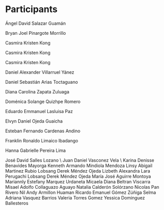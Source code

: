 # Participants

Ángel David Salazar Guamán

Bryan Joel Pinargote Morrillo

Casmira Kristen Kong

Casmira Kristen Kong

Casmira Kristen Kong

Daniel Alexander Villarruel Yánez

Daniel Sebastián Arias Toctaguano

Diana Carolina Zapata Zuluaga

Doménica Solange Quizhpe Romero

Eduardo Emmanuel Lasluisa Paz

Elvyn Daniel Ojeda Guaicha

Esteban Fernando Cardenas Andino

Franklin Ronaldo Limaico Ibadango

Hanna Gabrielle Pereira Lima

José David Salles Lozano \\
Juan Daniel Vasconez Vela \\
Karina Denisse Benavides Mayorga
Kenneth Armando Mindiola Mendoza 
Linsy Abigail Martinez Rubio 
Lobsang Derek Méndez Ojeda
Lizbeth Alexandra Lara Perugachi
Lobsang Derek Méndez Ojeda
María José Aguirre Montoya
Mariannly Estefany Marquez Urdaneta
Micaela Diana Beltran Viscarra
Misael Adolfo Collaguazo Aguayo
Natalia Calderón Solórzano
Nicolas Pan Rivero
Nil Andy Armillon Huaman
Ricardo Emanuel Gómez Zúñiga
Selma Adriana Vasquez Barrios
Valeria Torres Gomez
Yessica Dominguez Ballesteros
